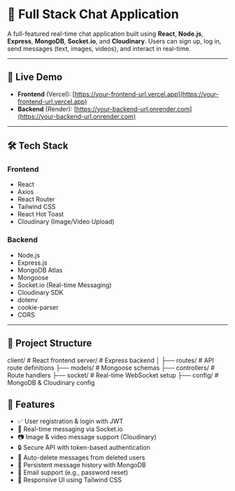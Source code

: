 # 💬 Full Stack Chat Application

A full-featured real-time chat application built using **React**, **Node.js**, **Express**, **MongoDB**, **Socket.io**, and **Cloudinary**. Users can sign up, log in, send messages (text, images, videos), and interact in real-time.

---

## 🚀 Live Demo

- **Frontend** (Vercel): [https://your-frontend-url.vercel.app](https://your-frontend-url.vercel.app)
- **Backend** (Render): [https://your-backend-url.onrender.com](https://your-backend-url.onrender.com)

---

## 🛠 Tech Stack

### Frontend
- React
- Axios
- React Router
- Tailwind CSS
- React Hot Toast
- Cloudinary (Image/Video Upload)

### Backend
- Node.js
- Express.js
- MongoDB Atlas
- Mongoose
- Socket.io (Real-time Messaging)
- Cloudinary SDK
- dotenv
- cookie-parser
- CORS

---

## 📂 Project Structure

client/ # React frontend
server/ # Express backend
│
├── routes/ # API route definitions
├── models/ # Mongoose schemas
├── controllers/ # Route handlers
├── socket/ # Real-time WebSocket setup
├── config/ # MongoDB & Cloudinary config
## 🧪 Features

- ✅ User registration & login with JWT
- 💬 Real-time messaging via Socket.io
- 📷 Image & video message support (Cloudinary)
- 🔒 Secure API with token-based authentication
- 🧼 Auto-delete messages from deleted users
- 🔁 Persistent message history with MongoDB
- 📩 Email support (e.g., password reset)
- 📱 Responsive UI using Tailwind CSS

